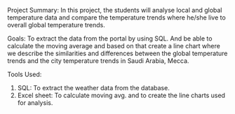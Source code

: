 Project Summary:
In this project, the students will analyse local and global temperature data and compare the
temperature trends where he/she live to overall global temperature trends.

Goals:
To extract the data from the portal by using SQL. And be able to calculate the moving average
and based on that create a line chart where we describe the similarities and differences between
the global temperature trends and the city temperature trends in Saudi Arabia, Mecca.

Tools Used:
1. SQL: To extract the weather data from the database.
2. Excel sheet: To calculate moving avg. and to create the line charts used for analysis.
